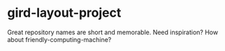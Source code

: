 # gird-layout-project
Great repository names are short and memorable. Need inspiration? How about friendly-computing-machine? 
